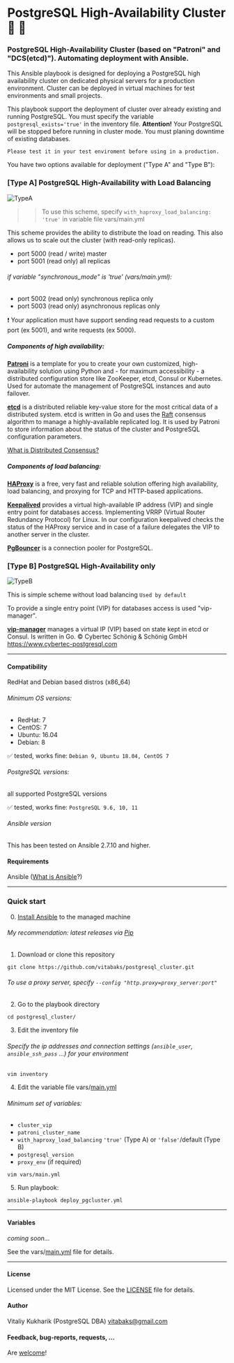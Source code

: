 # PostgreSQL High-Availability Cluster :elephant: :sparkling_heart:
### PostgreSQL High-Availability Cluster (based on "Patroni" and "DCS(etcd)"). Automating deployment with Ansible.

This Ansible playbook is designed for deploying a PostgreSQL high availability cluster on dedicated physical servers for a production environment.
Сluster can be deployed in virtual machines for test environments and small projects.

This playbook support the deployment of cluster over already existing and running PostgreSQL. You must specify the variable `postgresql_exists='true'` in the inventory file. 
**Attention!** Your PostgreSQL will be stopped before running in cluster mode. You must planing downtime of existing databases.
```
Please test it in your test enviroment before using in a production.
```

You have two options available for deployment ("Type A" and "Type B"):

### [Type A] PostgreSQL High-Availability with Load Balancing
![TypeA](https://github.com/vitabaks/postgresql_cluster/blob/master/TypeA.png)

>> To use this scheme, specify `with_haproxy_load_balancing: 'true'` in variable file vars/main.yml

This scheme provides the ability to distribute the load on reading. This also allows us to scale out the cluster (with read-only replicas).

- port 5000 (read / write) master
- port 5001 (read only) all replicas

###### if variable "synchronous_mode" is 'true' (vars/main.yml):
- port 5002 (read only) synchronous replica only
- port 5003 (read only) asynchronous replicas only

:heavy_exclamation_mark: Your application must have support sending read requests to a custom port (ex 5001), and write requests (ex 5000).

##### Components of high availability:
[**Patroni**](https://github.com/zalando/patroni) is a template for you to create your own customized, high-availability solution using Python and - for maximum accessibility - a distributed configuration store like ZooKeeper, etcd, Consul or Kubernetes. Used for automate the management of PostgreSQL instances and auto failover.

[**etcd**](https://github.com/etcd-io/etcd) is a distributed reliable key-value store for the most critical data of a distributed system. etcd is written in Go and uses the [Raft](https://raft.github.io/) consensus algorithm to manage a highly-available replicated log. It is used by Patroni to store information about the status of the cluster and PostgreSQL configuration parameters.

[What is Distributed Consensus?](http://thesecretlivesofdata.com/raft/)

##### Components of load balancing:
[**HAProxy**](http://www.haproxy.org/) is a free, very fast and reliable solution offering high availability, load balancing, and proxying for TCP and HTTP-based applications. 

[**Keepalived**](https://github.com/acassen/keepalived) provides a virtual high-available IP address (VIP) and single entry point for databases access.
Implementing VRRP (Virtual Router Redundancy Protocol) for Linux.
In our configuration keepalived checks the status of the HAProxy service and in case of a failure delegates the VIP to another server in the cluster.

[**PgBouncer**](https://pgbouncer.github.io/features.html) is a connection pooler for PostgreSQL.



### [Type B] PostgreSQL High-Availability only
![TypeB](https://github.com/vitabaks/postgresql_cluster/blob/master/TypeB.png)

This is simple scheme without load balancing `Used by default`

To provide a single entry point (VIP) for databases access is used "vip-manager".

[**vip-manager**](https://github.com/cybertec-postgresql/vip-manager) manages a virtual IP (VIP) based on state kept in etcd or Consul. Is written in Go.  :copyright:  Cybertec Schönig & Schönig GmbH https://www.cybertec-postgresql.com



---
#### Compatibility
RedHat and Debian based distros (x86_64)

###### Minimum OS versions:
- RedHat: 7
- CentOS: 7
- Ubuntu: 16.04
- Debian: 8

:white_check_mark: tested, works fine: `Debian 9, Ubuntu 18.04, CentOS 7`

###### PostgreSQL versions: 
all supported PostgreSQL versions

:white_check_mark: tested, works fine: `PostgreSQL 9.6, 10, 11`

###### Ansible version 
This has been tested on Ansible 2.7.10 and higher.

#### Requirements
Ansible ([What is Ansible](https://www.ansible.com/resources/videos/quick-start-video)?)

---

### Quick start
0. [Install Ansible](https://docs.ansible.com/ansible/latest/installation_guide/intro_installation.html) to the managed machine
###### My recommendation: latest releases via [Pip](https://docs.ansible.com/ansible/latest/installation_guide/intro_installation.html#latest-releases-via-pip)

1. Download or clone this repository

`git clone https://github.com/vitabaks/postgresql_cluster.git`

###### To use a proxy server, specify `--config "http.proxy=proxy_server:port"`

2. Go to the playbook directory

`cd postgresql_cluster/`

3. Edit the inventory file

###### Specify the ip addresses and connection settings (`ansible_user`, `ansible_ssh_pass` ...) for your environment

`vim inventory`

4. Edit the variable file vars/[main.yml](./vars/main.yml)

###### Minimum set of variables: 
- `cluster_vip`
- `patroni_cluster_name`
- `with_haproxy_load_balancing` `'true'` (Type A) or `'false'`/default (Type B)
- `postgresql_version`
- `proxy_env` (if required)

`vim vars/main.yml`

5. Run playbook:

`ansible-playbook deploy_pgcluster.yml`

---

#### Variables
*coming soon...*

See the vars/[main.yml](./vars/main.yml) file for details.

---
#### License
Licensed under the MIT License. See the [LICENSE](./LICENSE) file for details.


#### Author
Vitaliy Kukharik (PostgreSQL DBA) vitabaks@gmail.com


#### Feedback, bug-reports, requests, ...
Are [welcome](https://github.com/vitabaks/postgresql_cluster/issues)!
